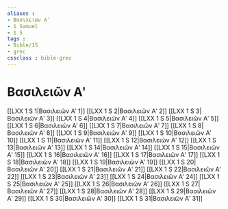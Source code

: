 ```yaml
---
aliases : 
- Βασιλειῶν Αʹ
- 1 Samuel
- 1 S
tags : 
- Bible/1S
- grec
cssclass : bible-grec
---
```


# Βασιλειῶν Αʹ

[[LXX 1 S 1|Βασιλειῶν Αʹ 1]]
[[LXX 1 S 2|Βασιλειῶν Αʹ 2]]
[[LXX 1 S 3|Βασιλειῶν Αʹ 3]]
[[LXX 1 S 4|Βασιλειῶν Αʹ 4]]
[[LXX 1 S 5|Βασιλειῶν Αʹ 5]]
[[LXX 1 S 6|Βασιλειῶν Αʹ 6]]
[[LXX 1 S 7|Βασιλειῶν Αʹ 7]]
[[LXX 1 S 8|Βασιλειῶν Αʹ 8]]
[[LXX 1 S 9|Βασιλειῶν Αʹ 9]]
[[LXX 1 S 10|Βασιλειῶν Αʹ 10]]
[[LXX 1 S 11|Βασιλειῶν Αʹ 11]]
[[LXX 1 S 12|Βασιλειῶν Αʹ 12]]
[[LXX 1 S 13|Βασιλειῶν Αʹ 13]]
[[LXX 1 S 14|Βασιλειῶν Αʹ 14]]
[[LXX 1 S 15|Βασιλειῶν Αʹ 15]]
[[LXX 1 S 16|Βασιλειῶν Αʹ 16]]
[[LXX 1 S 17|Βασιλειῶν Αʹ 17]]
[[LXX 1 S 18|Βασιλειῶν Αʹ 18]]
[[LXX 1 S 19|Βασιλειῶν Αʹ 19]]
[[LXX 1 S 20|Βασιλειῶν Αʹ 20]]
[[LXX 1 S 21|Βασιλειῶν Αʹ 21]]
[[LXX 1 S 22|Βασιλειῶν Αʹ 22]]
[[LXX 1 S 23|Βασιλειῶν Αʹ 23]]
[[LXX 1 S 24|Βασιλειῶν Αʹ 24]]
[[LXX 1 S 25|Βασιλειῶν Αʹ 25]]
[[LXX 1 S 26|Βασιλειῶν Αʹ 26]]
[[LXX 1 S 27|Βασιλειῶν Αʹ 27]]
[[LXX 1 S 28|Βασιλειῶν Αʹ 28]]
[[LXX 1 S 29|Βασιλειῶν Αʹ 29]]
[[LXX 1 S 30|Βασιλειῶν Αʹ 30]]
[[LXX 1 S 31|Βασιλειῶν Αʹ 31]]
